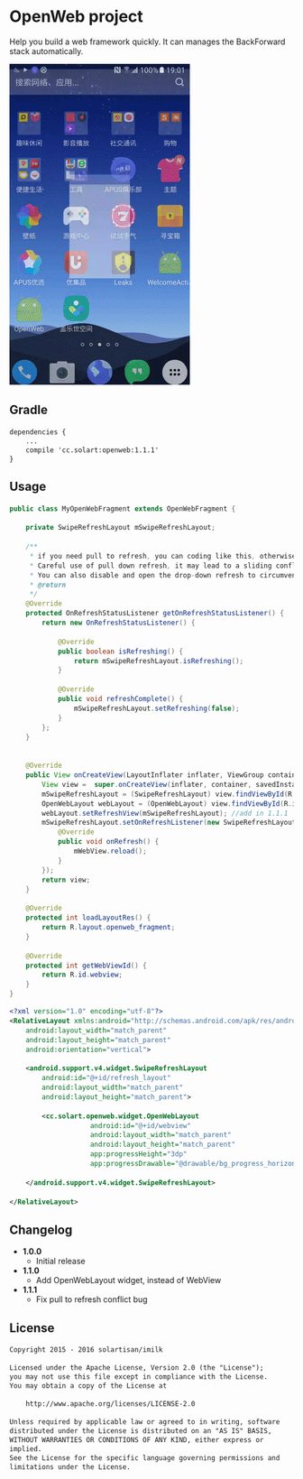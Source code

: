 OpenWeb project
===============

Help you build a web framework quickly.
It can manages the BackForward stack automatically.

<img src="./preview/openweb.gif">

Gradle
------
```
dependencies {
    ...
    compile 'cc.solart:openweb:1.1.1'
}
```

Usage
-----
```java
public class MyOpenWebFragment extends OpenWebFragment {

    private SwipeRefreshLayout mSwipeRefreshLayout;

    /**
     * if you need pull to refresh, you can coding like this, otherwise return null.
     * Careful use of pull down refresh, it may lead to a sliding conflict with the web page.(fixed in 1.1.1)
     * You can also disable and open the drop-down refresh to circumvent this problem by JavaScript
     * @return
     */
    @Override
    protected OnRefreshStatusListener getOnRefreshStatusListener() {
        return new OnRefreshStatusListener() {

            @Override
            public boolean isRefreshing() {
                return mSwipeRefreshLayout.isRefreshing();
            }

            @Override
            public void refreshComplete() {
                mSwipeRefreshLayout.setRefreshing(false);
            }
        };
    }


    @Override
    public View onCreateView(LayoutInflater inflater, ViewGroup container, Bundle savedInstanceState) {
        View view =  super.onCreateView(inflater, container, savedInstanceState);
        mSwipeRefreshLayout = (SwipeRefreshLayout) view.findViewById(R.id.refresh_layout);
        OpenWebLayout webLayout = (OpenWebLayout) view.findViewById(R.id.webview);
        webLayout.setRefreshView(mSwipeRefreshLayout); //add in 1.1.1
        mSwipeRefreshLayout.setOnRefreshListener(new SwipeRefreshLayout.OnRefreshListener() {
            @Override
            public void onRefresh() {
                mWebView.reload();
            }
        });
        return view;
    }

    @Override
    protected int loadLayoutRes() {
        return R.layout.openweb_fragment;
    }

    @Override
    protected int getWebViewId() {
        return R.id.webview;
    }
}
```

```xml
<?xml version="1.0" encoding="utf-8"?>
<RelativeLayout xmlns:android="http://schemas.android.com/apk/res/android"
    android:layout_width="match_parent"
    android:layout_height="match_parent"
    android:orientation="vertical">

    <android.support.v4.widget.SwipeRefreshLayout
        android:id="@+id/refresh_layout"
        android:layout_width="match_parent"
        android:layout_height="match_parent">

        <cc.solart.openweb.widget.OpenWebLayout
                    android:id="@+id/webview"
                    android:layout_width="match_parent"
                    android:layout_height="match_parent"
                    app:progressHeight="3dp"
                    app:progressDrawable="@drawable/bg_progress_horizontal"/>

    </android.support.v4.widget.SwipeRefreshLayout>

</RelativeLayout>
```

Changelog
---------
* **1.0.0**
    * Initial release
* **1.1.0**
    * Add OpenWebLayout widget, instead of WebView
* **1.1.1**
    * Fix pull to refresh conflict bug
    
License
-------

    Copyright 2015 - 2016 solartisan/imilk

    Licensed under the Apache License, Version 2.0 (the "License");
    you may not use this file except in compliance with the License.
    You may obtain a copy of the License at

        http://www.apache.org/licenses/LICENSE-2.0

    Unless required by applicable law or agreed to in writing, software
    distributed under the License is distributed on an "AS IS" BASIS,
    WITHOUT WARRANTIES OR CONDITIONS OF ANY KIND, either express or implied.
    See the License for the specific language governing permissions and
    limitations under the License.